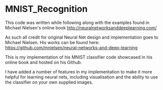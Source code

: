 # MNIST_Recognition

This code was written while following along with the examples found in Michael Nielsen's online book
http://neuralnetworksanddeeplearning.com/

As such all credit for original Neural Net design and implementation goes to Michael Nielsen.
His works can be found here: 
https://github.com/mnielsen/neural-networks-and-deep-learning

This is my implementation of his MNIST classifier code showcased in his online book and hosted on his Github.

I have added a number of features in my implementation to make it more helpful for learning neural nets, including visualisation
and the ability to use the classifier on your own supplied images.
